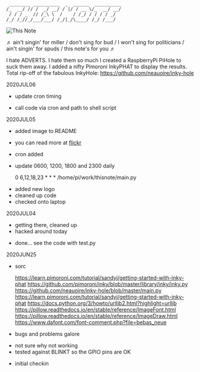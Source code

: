 
     ________ __________  _  ______  __________
    /_  __/ // /  _/ __/ / |/ / __ \/_  __/ __/
     / / / _  // /_\ \  /    / /_/ / / / / _/  
    /_/ /_//_/___/___/ /_/|_/\____/ /_/ /___/  


![This Note](https://live.staticflickr.com/65535/50077822611_677cb12e23.jpg)

♬ ain't singin' for miller / don't sing for bud / I won't sing for politicians / ain't singin' for spuds / this note's for you ♬

I hate ADVERTS. I hate them so much I created a RaspberryPi PiHole to suck them away. I added a nifty Pimoroni InkyPHAT to display the results. Total rip-off of the fabulous InkyHole: https://github.com/neauoire/inky-hole

2020JUL06
* update cron timing
- call code via cron and path to shell script

2020JUL05
* added image to README
- you can read more at [flickr]()

* cron added
- update 0600, 1200, 1800 and 2300 daily

  0 6,12,18,23 * * * /home/pi/work/thisnote/main.py

* added new logo
* cleaned up code
* checked onto laptop

2020JUL04
* getting there, cleaned up
* hacked around today 
- done... see the code with test.py

2020JUN25
* sorc

  <https://learn.pimoroni.com/tutorial/sandyj/getting-started-with-inky-phat>
  <https://github.com/pimoroni/inky/blob/master/library/inky/inky.py>
  <https://github.com/neauoire/inky-hole/blob/master/main.py>
  <https://learn.pimoroni.com/tutorial/sandyj/getting-started-with-inky-phat>
  <https://docs.python.org/3/howto/urllib2.html?highlight=urllib>
  <https://pillow.readthedocs.io/en/stable/reference/ImageFont.html>
  <https://pillow.readthedocs.io/en/stable/reference/ImageDraw.html>
  <https://www.dafont.com/font-comment.php?file=bebas_neue>

* bugs and problems galore
- not sure why not working
- tested against BLINKT so the GPIO pins are OK

* initial checkin
